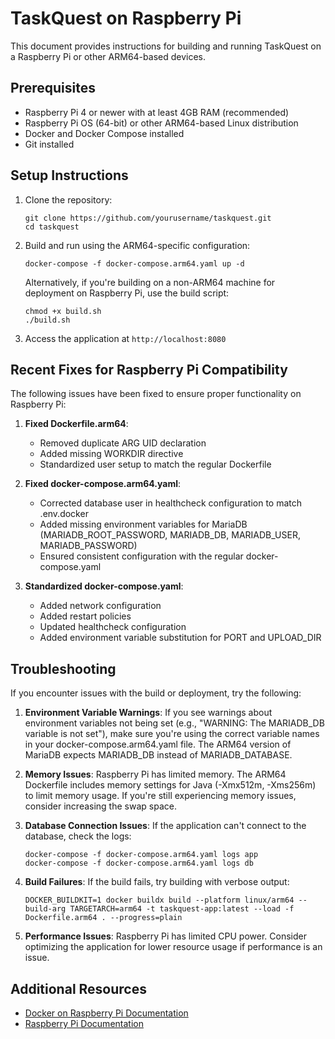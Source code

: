 # TaskQuest on Raspberry Pi

This document provides instructions for building and running TaskQuest on a Raspberry Pi or other ARM64-based devices.

## Prerequisites

- Raspberry Pi 4 or newer with at least 4GB RAM (recommended)
- Raspberry Pi OS (64-bit) or other ARM64-based Linux distribution
- Docker and Docker Compose installed
- Git installed

## Setup Instructions

1. Clone the repository:
   ```
   git clone https://github.com/yourusername/taskquest.git
   cd taskquest
   ```

2. Build and run using the ARM64-specific configuration:
   ```
   docker-compose -f docker-compose.arm64.yaml up -d
   ```

   Alternatively, if you're building on a non-ARM64 machine for deployment on Raspberry Pi, use the build script:
   ```
   chmod +x build.sh
   ./build.sh
   ```

3. Access the application at `http://localhost:8080`

## Recent Fixes for Raspberry Pi Compatibility

The following issues have been fixed to ensure proper functionality on Raspberry Pi:

1. **Fixed Dockerfile.arm64**:
   - Removed duplicate ARG UID declaration
   - Added missing WORKDIR directive
   - Standardized user setup to match the regular Dockerfile

2. **Fixed docker-compose.arm64.yaml**:
   - Corrected database user in healthcheck configuration to match .env.docker
   - Added missing environment variables for MariaDB (MARIADB_ROOT_PASSWORD, MARIADB_DB, MARIADB_USER, MARIADB_PASSWORD)
   - Ensured consistent configuration with the regular docker-compose.yaml

3. **Standardized docker-compose.yaml**:
   - Added network configuration
   - Added restart policies
   - Updated healthcheck configuration
   - Added environment variable substitution for PORT and UPLOAD_DIR

## Troubleshooting

If you encounter issues with the build or deployment, try the following:

1. **Environment Variable Warnings**: If you see warnings about environment variables not being set (e.g., "WARNING: The MARIADB_DB variable is not set"), make sure you're using the correct variable names in your docker-compose.arm64.yaml file. The ARM64 version of MariaDB expects MARIADB_DB instead of MARIADB_DATABASE.

2. **Memory Issues**: Raspberry Pi has limited memory. The ARM64 Dockerfile includes memory settings for Java (-Xmx512m, -Xms256m) to limit memory usage. If you're still experiencing memory issues, consider increasing the swap space.

3. **Database Connection Issues**: If the application can't connect to the database, check the logs:
   ```
   docker-compose -f docker-compose.arm64.yaml logs app
   docker-compose -f docker-compose.arm64.yaml logs db
   ```

4. **Build Failures**: If the build fails, try building with verbose output:
   ```
   DOCKER_BUILDKIT=1 docker buildx build --platform linux/arm64 --build-arg TARGETARCH=arm64 -t taskquest-app:latest --load -f Dockerfile.arm64 . --progress=plain
   ```

5. **Performance Issues**: Raspberry Pi has limited CPU power. Consider optimizing the application for lower resource usage if performance is an issue.

## Additional Resources

- [Docker on Raspberry Pi Documentation](https://docs.docker.com/engine/install/debian/)
- [Raspberry Pi Documentation](https://www.raspberrypi.org/documentation/)
